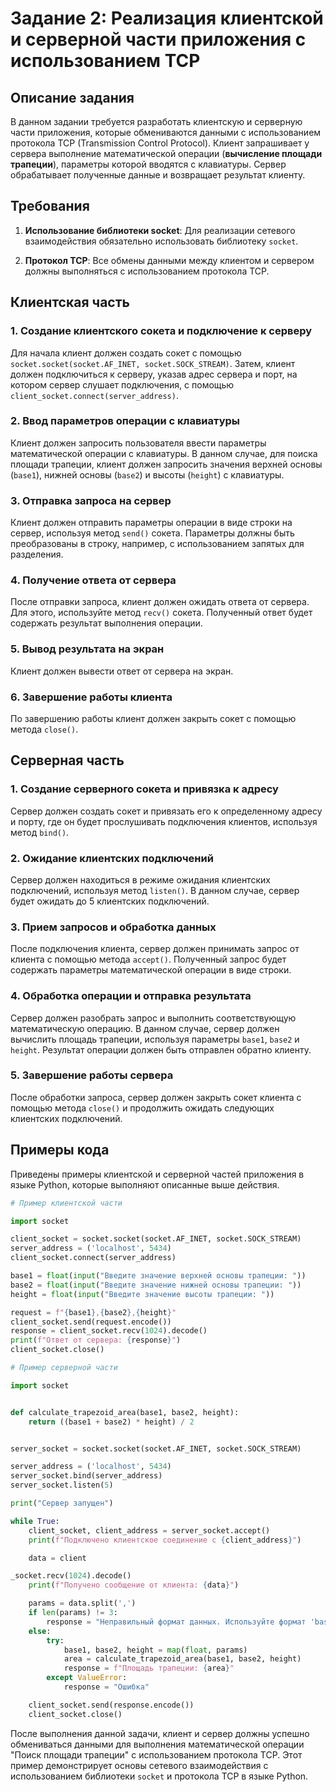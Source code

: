 # Задание 2: Реализация клиентской и серверной части приложения с использованием TCP


## Описание задания

В данном задании требуется разработать клиентскую и серверную части приложения, которые обмениваются данными с использованием протокола TCP (Transmission Control Protocol). Клиент запрашивает у сервера выполнение математической операции (**вычисление площади трапеции**), параметры которой вводятся с клавиатуры. Сервер обрабатывает полученные данные и возвращает результат клиенту.

## Требования

1. **Использование библиотеки socket**: Для реализации сетевого взаимодействия обязательно использовать библиотеку `socket`.

2. **Протокол TCP**: Все обмены данными между клиентом и сервером должны выполняться с использованием протокола TCP.

## Клиентская часть

### 1. Создание клиентского сокета и подключение к серверу

Для начала клиент должен создать сокет с помощью `socket.socket(socket.AF_INET, socket.SOCK_STREAM)`. Затем, клиент должен подключиться к серверу, указав адрес сервера и порт, на котором сервер слушает подключения, с помощью `client_socket.connect(server_address)`.

### 2. Ввод параметров операции с клавиатуры

Клиент должен запросить пользователя ввести параметры математической операции с клавиатуры. В данном случае, для поиска площади трапеции, клиент должен запросить значения верхней основы (`base1`), нижней основы (`base2`) и высоты (`height`) с клавиатуры.

### 3. Отправка запроса на сервер

Клиент должен отправить параметры операции в виде строки на сервер, используя метод `send()` сокета. Параметры должны быть преобразованы в строку, например, с использованием запятых для разделения.

### 4. Получение ответа от сервера

После отправки запроса, клиент должен ожидать ответа от сервера. Для этого, используйте метод `recv()` сокета. Полученный ответ будет содержать результат выполнения операции.

### 5. Вывод результата на экран

Клиент должен вывести ответ от сервера на экран.

### 6. Завершение работы клиента

По завершению работы клиент должен закрыть сокет с помощью метода `close()`.

## Серверная часть

### 1. Создание серверного сокета и привязка к адресу

Сервер должен создать сокет и привязать его к определенному адресу и порту, где он будет прослушивать подключения клиентов, используя метод `bind()`.

### 2. Ожидание клиентских подключений

Сервер должен находиться в режиме ожидания клиентских подключений, используя метод `listen()`. В данном случае, сервер будет ожидать до 5 клиентских подключений.

### 3. Прием запросов и обработка данных

После подключения клиента, сервер должен принимать запрос от клиента с помощью метода `accept()`. Полученный запрос будет содержать параметры математической операции в виде строки.

### 4. Обработка операции и отправка результата

Сервер должен разобрать запрос и выполнить соответствующую математическую операцию. В данном случае, сервер должен вычислить площадь трапеции, используя параметры `base1`, `base2` и `height`. Результат операции должен быть отправлен обратно клиенту.

### 5. Завершение работы сервера

После обработки запроса, сервер должен закрыть сокет клиента с помощью метода `close()` и продолжить ожидать следующих клиентских подключений.

## Примеры кода

Приведены примеры клиентской и серверной частей приложения в языке Python, которые выполняют описанные выше действия.

```python
# Пример клиентской части

import socket

client_socket = socket.socket(socket.AF_INET, socket.SOCK_STREAM)
server_address = ('localhost', 5434)
client_socket.connect(server_address)

base1 = float(input("Введите значение верхней основы трапеции: "))
base2 = float(input("Введите значение нижней основы трапеции: "))
height = float(input("Введите значение высоты трапеции: "))

request = f"{base1},{base2},{height}"
client_socket.send(request.encode())
response = client_socket.recv(1024).decode()
print(f"Ответ от сервера: {response}")
client_socket.close()
```

```python
# Пример серверной части

import socket


def calculate_trapezoid_area(base1, base2, height):
    return ((base1 + base2) * height) / 2


server_socket = socket.socket(socket.AF_INET, socket.SOCK_STREAM)

server_address = ('localhost', 5434)
server_socket.bind(server_address)
server_socket.listen(5)

print("Сервер запущен")

while True:
    client_socket, client_address = server_socket.accept()
    print(f"Подключено клиентское соединение с {client_address}")

    data = client

_socket.recv(1024).decode()
    print(f"Получено сообщение от клиента: {data}")

    params = data.split(',')
    if len(params) != 3:
        response = "Неправильный формат данных. Используйте формат 'base1,base2,height'"
    else:
        try:
            base1, base2, height = map(float, params)
            area = calculate_trapezoid_area(base1, base2, height)
            response = f"Площадь трапеции: {area}"
        except ValueError:
            response = "Ошибка"

    client_socket.send(response.encode())
    client_socket.close()
```


После выполнения данной задачи, клиент и сервер должны успешно обмениваться данными для выполнения математической операции "Поиск площади трапеции" с использованием протокола TCP. Этот пример демонстрирует основы сетевого взаимодействия с использованием библиотеки `socket` и протокола TCP в языке Python.